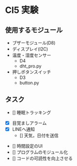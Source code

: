 # CI5 実験
## 使用するモジュール
- ブザーモジュール(D8)
- ディスプレイ(I2C)
- 温度・湿度センサー
  - D4
  - dht_pro.py
- 押しボタンスイッチ
  - D3
  - button.py
  

## タスク
- [] 睡眠トラッキング  
- [x] 目覚ましアラーム  
- [x] LINEへ通知  
  - [] 天気，日付を送信  
- [] 時間設定のUI  
- [] プログラムのモジュール化  
- [] コードの可読性を向上させる  